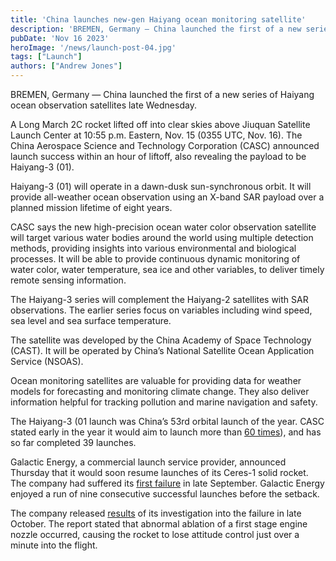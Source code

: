 ```yaml
---
title: 'China launches new-gen Haiyang ocean monitoring satellite'
description: 'BREMEN, Germany — China launched the first of a new series of Haiyang ocean observation satellites late Wednesday.'
pubDate: 'Nov 16 2023'
heroImage: '/news/launch-post-04.jpg'
tags: ["Launch"]
authors: ["Andrew Jones"]
---
```


BREMEN, Germany — China launched the first of a new series of Haiyang ocean observation satellites late Wednesday.

A Long March 2C rocket lifted off into clear skies above Jiuquan Satellite Launch Center at 10:55 p.m. Eastern, Nov. 15 (0355 UTC, Nov. 16). The China Aerospace Science and Technology Corporation (CASC) announced launch success within an hour of liftoff, also revealing the payload to be Haiyang-3 (01).

Haiyang-3 (01) will operate in a dawn-dusk sun-synchronous orbit. It will provide all-weather ocean observation using an X-band SAR payload over a planned mission lifetime of eight years.

CASC says the new high-precision ocean water color observation satellite will target various water bodies around the world using multiple detection methods, providing insights into various environmental and biological processes. It will be able to provide continuous dynamic monitoring of water color, water temperature, sea ice and other variables, to deliver timely remote sensing information.

The Haiyang-3 series will complement the Haiyang-2 satellites with SAR observations. The earlier series focus on variables including wind speed, sea level and sea surface temperature.

The satellite was developed by the China Academy of Space Technology (CAST). It will be operated by China’s National Satellite Ocean Application Service (NSOAS).

Ocean monitoring satellites are valuable for providing data for weather models for forecasting and monitoring climate change. They also deliver information helpful for tracking pollution and marine navigation and safety.

The Haiyang-3 (01 launch was China’s 53rd orbital launch of the year. CASC stated early in the year it would aim to launch more than [60 times](https://spacenews.com/china-launch-plans-more-than-70-launches-in-2023/)), and has so far completed 39 launches.

Galactic Energy, a commercial launch service provider, announced Thursday that it would soon resume launches of its Ceres-1 solid rocket. The company had suffered its [first failure](https://spacenews.com/chinas-galactic-energy-suffers-first-launch-failure/) in late September. Galactic Energy enjoyed a run of nine consecutive successful launches before the setback.

The company released [results](https://mp.weixin.qq.com/s/SWvf3fRmZfH7wKqr6rL8mg) of its investigation into the failure in late October. The report stated that abnormal ablation of a first stage engine nozzle occurred, causing the rocket to lose attitude control just over a minute into the flight.
